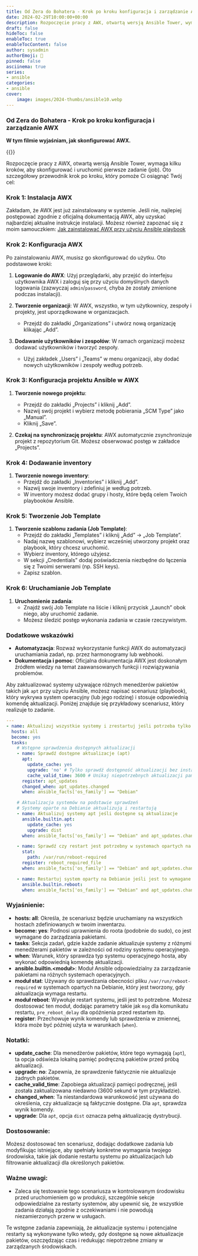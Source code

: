 ```yaml
---
title: Od Zera do Bohatera - Krok po kroku konfiguracja i zarządzanie AWX
date: 2024-02-29T10:00:00+00:00
description: Rozpoczęcie pracy z AWX, otwartą wersją Ansible Tower, wymaga kilku kroków, aby skonfigurować i uruchomić pierwsze zadanie. Oto szczegółowy przewodnik krok po kroku, który pomoże Ci osiągnąć Twój cel.
draft: false
hideToc: false
enableToc: true
enableTocContent: false
author: sysadmin
authorEmoji: 🐧
pinned: false
asciinema: true
series:
- ansible
categories:
- ansible
cover:
    image: images/2024-thumbs/ansible10.webp
---
```


### Od Zera do Bohatera - Krok po kroku konfiguracja i zarządzanie AWX

**W tym filmie wyjaśniam, jak skonfigurować AWX.**

{{<youtube DR8jYqejPJw>}}

Rozpoczęcie pracy z AWX, otwartą wersją Ansible Tower, wymaga kilku kroków, aby skonfigurować i uruchomić pierwsze zadanie (job). Oto szczegółowy przewodnik krok po kroku, który pomoże Ci osiągnąć Twój cel:

### Krok 1: Instalacja AWX

Zakładam, że AWX jest już zainstalowany w systemie. Jeśli nie, najlepiej postępować zgodnie z oficjalną dokumentacją AWX, aby uzyskać najbardziej aktualne instrukcje instalacji. Możesz również zapoznać się z moim samouczkiem: [Jak zainstalować AWX przy użyciu Ansible playbook](/pl/blog/how-to-install-awx-using-ansible-playbook)

### Krok 2: Konfiguracja AWX

Po zainstalowaniu AWX, musisz go skonfigurować do użytku. Oto podstawowe kroki:

1. **Logowanie do AWX**: Użyj przeglądarki, aby przejść do interfejsu użytkownika AWX i zaloguj się przy użyciu domyślnych danych logowania (zazwyczaj `admin`/`password`, chyba że zostały zmienione podczas instalacji).

2. **Tworzenie organizacji**: W AWX, wszystko, w tym użytkownicy, zespoły i projekty, jest uporządkowane w organizacjach. 
    - Przejdź do zakładki „Organizations” i utwórz nową organizację klikając „Add”.

3. **Dodawanie użytkowników i zespołów**: W ramach organizacji możesz dodawać użytkowników i tworzyć zespoły.
    - Użyj zakładek „Users” i „Teams” w menu organizacji, aby dodać nowych użytkowników i zespoły według potrzeb.

### Krok 3: Konfiguracja projektu Ansible w AWX

1. **Tworzenie nowego projektu**:
    - Przejdź do zakładki „Projects” i kliknij „Add”.
    - Nazwij swój projekt i wybierz metodę pobierania „SCM Type” jako „Manual”.
    - Kliknij „Save”.

2. **Czekaj na synchronizację projektu**: AWX automatycznie zsynchronizuje projekt z repozytorium Git. Możesz obserwować postęp w zakładce „Projects”.

### Krok 4: Dodawanie inventory

1. **Tworzenie nowego inventory**:
    - Przejdź do zakładki „Inventories” i kliknij „Add”.
    - Nazwij swoje inventory i zdefiniuj je według potrzeb.
    - W inventory możesz dodać grupy i hosty, które będą celem Twoich playbooków Ansible.

### Krok 5: Tworzenie Job Template

1. **Tworzenie szablonu zadania (Job Template)**:
    - Przejdź do zakładki „Templates” i kliknij „Add” → „Job Template”.
    - Nadaj nazwę szablonowi, wybierz wcześniej utworzony projekt oraz playbook, który chcesz uruchomić.
    - Wybierz inventory, którego użyjesz.
    - W sekcji „Credentials” dodaj poświadczenia niezbędne do łączenia się z Twoimi serwerami (np. SSH keys).
    - Zapisz szablon.

### Krok 6: Uruchamianie Job Template

1. **Uruchomienie zadania**:
    - Znajdź swój Job Template na liście i kliknij przycisk „Launch” obok niego, aby uruchomić zadanie.
    - Możesz śledzić postęp wykonania zadania w czasie rzeczywistym.

### Dodatkowe wskazówki

- **Automatyzacja**: Rozważ wykorzystanie funkcji AWX do automatyzacji uruchamiania zadań, np. przez harmonogramy lub webhooki.
- **Dokumentacja i pomoc**: Oficjalna dokumentacja AWX jest doskonałym źródłem wiedzy na temat zaawansowanych funkcji i rozwiązywania problemów.

Aby zaktualizować systemy używające różnych menedżerów pakietów takich jak `apt` przy użyciu Ansible, możesz napisać scenariusz (playbook), który wykrywa system operacyjny (lub jego rodzinę) i stosuje odpowiednią komendę aktualizacji. Poniżej znajduje się przykładowy scenariusz, który realizuje to zadanie.

```yaml
---
- name: Aktualizuj wszystkie systemy i zrestartuj jeśli potrzeba tylko jeśli dostępne są aktualizacje
  hosts: all
  become: yes
  tasks:
    # Wstępne sprawdzenia dostępnych aktualizacji
    - name: Sprawdź dostępne aktualizacje (apt)
      apt:
        update_cache: yes
        upgrade: 'no' # Tylko sprawdź dostępność aktualizacji bez instalacji
        cache_valid_time: 3600 # Unikaj niepotrzebnych aktualizacji pamięci podręcznej
      register: apt_updates
      changed_when: apt_updates.changed
      when: ansible_facts['os_family'] == "Debian"

    # Aktualizacja systemów na podstawie sprawdzeń
    # Systemy oparte na Debianie aktualizują i restartują
    - name: Aktualizuj systemy apt jeśli dostępne są aktualizacje
      ansible.builtin.apt:
        update_cache: yes
        upgrade: dist
      when: ansible_facts['os_family'] == "Debian" and apt_updates.changed

    - name: Sprawdź czy restart jest potrzebny w systemach opartych na Debianie
      stat:
        path: /var/run/reboot-required
      register: reboot_required_file
      when: ansible_facts['os_family'] == "Debian" and apt_updates.changed

    - name: Restartuj system oparty na Debianie jeśli jest to wymagane
      ansible.builtin.reboot:
      when: ansible_facts['os_family'] == "Debian" and apt_updates.changed and reboot_required_file.stat.exists
```

### Wyjaśnienie:

- **hosts: all**: Określa, że scenariusz będzie uruchamiany na wszystkich hostach zdefiniowanych w twoim inwentarzu.
- **become: yes**: Podnosi uprawnienia do roota (podobnie do sudo), co jest wymagane do zarządzania pakietami.
- **tasks**: Sekcja zadań, gdzie każde zadanie aktualizuje systemy z różnymi menedżerami pakietów w zależności od rodziny systemu operacyjnego.
- **when**: Warunek, który sprawdza typ systemu operacyjnego hosta, aby wykonać odpowiednią komendę aktualizacji.
- **ansible.builtin.<moduł>**: Moduł Ansible odpowiedzialny za zarządzanie pakietami na różnych systemach operacyjnych.
- **moduł stat**: Używany do sprawdzania obecności pliku `/var/run/reboot-required` w systemach opartych na Debianie, który jest tworzony, gdy aktualizacja wymaga restartu.
- **moduł reboot**: Wywołuje restart systemu, jeśli jest to potrzebne. Możesz dostosować ten moduł, dodając parametry takie jak `msg` dla komunikatu restartu, `pre_reboot_delay` dla opóźnienia przed restartem itp.
- **register**: Przechowuje wynik komendy lub sprawdzenia w zmiennej, która może być później użyta w warunkach (`when`).

### Notatki:

- **update_cache**: Dla menedżerów pakietów, które tego wymagają (`apt`), ta opcja odświeża lokalną pamięć podręczną pakietów przed próbą aktualizacji.
- **upgrade: no**: Zapewnia, że sprawdzenie faktycznie nie aktualizuje żadnych pakietów.
- **cache_valid_time**: Zapobiega aktualizacji pamięci podręcznej, jeśli została zaktualizowana niedawno (3600 sekund w tym przykładzie).
- **changed_when**: Ta niestandardowa warunkowość jest używana do określenia, czy aktualizacje są faktycznie dostępne. Dla `apt`, sprawdza wynik komendy.
- **upgrade**: Dla `apt`, opcja `dist` oznacza pełną aktualizację dystrybucji.

### Dostosowanie:

Możesz dostosować ten scenariusz, dodając dodatkowe zadania lub modyfikując istniejące, aby spełniały konkretne wymagania twojego środowiska, takie jak dodanie restartu systemu po aktualizacjach lub filtrowanie aktualizacji dla określonych pakietów.

### Ważne uwagi:

- Zaleca się testowanie tego scenariusza w kontrolowanym środowisku przed uruchomieniem go w produkcji, szczególnie sekcje odpowiedzialne za restarty systemów, aby upewnić się, że wszystkie zadania działają zgodnie z oczekiwaniami i nie powodują niezamierzonych przerw w usługach.

Te wstępne zadania zapewniają, że aktualizacje systemu i potencjalne restarty są wykonywane tylko wtedy, gdy dostępne są nowe aktualizacje pakietów, oszczędzając czas i redukując niepotrzebne zmiany w zarządzanych środowiskach.